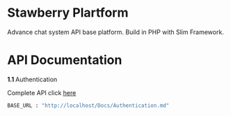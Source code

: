 # Stawberry Plartform

Advance chat system API base platform.
Build in PHP with Slim Framework.

# API Documentation

<b> 1.1 </b> Authentication

Complete API click [here](http://localhost/Docs/Authentication.md)

```sh
BASE_URL : "http://localhost/Docs/Authentication.md"
```
